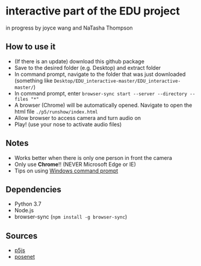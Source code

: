 # interactive part of the EDU project

in progress by joyce wang and NaTasha Thompson  

## How to use it
- (If there is an update) download this github package
- Save to the desired folder (e.g. Desktop) and extract folder
- In command prompt, navigate to the folder that was just downloaded (something like `Desktop/EDU_interactive-master/EDU_interactive-master/`)
- In command prompt, enter `browser-sync start --server --directory --files "*"`
- A browser (Chrome) will be automatically opened. Navigate to open the html file `./p5/runshow/index.html`
- Allow browser to access camera and turn audio on
- Play! (use your nose to activate audio files)

## Notes
- Works better when there is only one person in front the camera
- Only use **Chrome**!! (NEVER Microsoft Edge or IE)
- Tips on using [Windows command prompt](https://www.lifewire.com/list-of-command-prompt-commands-4092302)

## Dependencies
- Python 3.7
- Node.js
- browser-sync (`npm install -g browser-sync`)

## Sources
- [p5js](https://p5js.org/)
- [posenet](https://ml5js.org/docs/posenet-webcam)